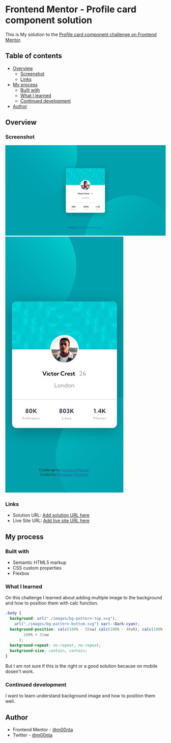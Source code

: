 # Frontend Mentor - Profile card component solution

This is My solution to the [Profile card component challenge on Frontend Mentor](https://www.frontendmentor.io/challenges/profile-card-component-cfArpWshJ).

## Table of contents

- [Overview](#overview)
  - [Screenshot](#screenshot)
  - [Links](#links)
- [My process](#my-process)
  - [Built with](#built-with)
  - [What I learned](#what-i-learned)
  - [Continued development](#continued-development)
- [Author](#author)

## Overview

### Screenshot

![](./screenshot.jpg)
![](./screenshot1.jpg)

### Links

- Solution URL: [Add solution URL here](https://github.com/m00nta/Profile-Card-Challenge)
- Live Site URL: [Add live site URL here](https://m00nta.github.io/Profile-Card-Challenge/)

## My process

### Built with

- Semantic HTML5 markup
- CSS custom properties
- Flexbox

### What I learned

On this challenge I learned about adding multiple image to the background and how to position them with calc function.

```css
.body {
  background: url("./images/bg-pattern-top.svg"),
    url("./images/bg-pattern-bottom.svg") var(--Dark-cyan);
  background-position: calc(100% - 55vw) calc(100% - 40vh), calc(100% + 10vh) calc(
        100% + 31vw
      );
  background-repeat: no-repeat, no-repeat;
  background-size: contain, contain;
}
```

But I am not sure if this is the right or a good solution because on mobile dosen't work.

### Continued development

I want to learn understand background image and how to position them well.

## Author

- Frontend Mentor - [@m00nta](https://www.frontendmentor.io/profile/m00nta)
- Twitter - [@m00nta](https://twitter.com/m00nta)
